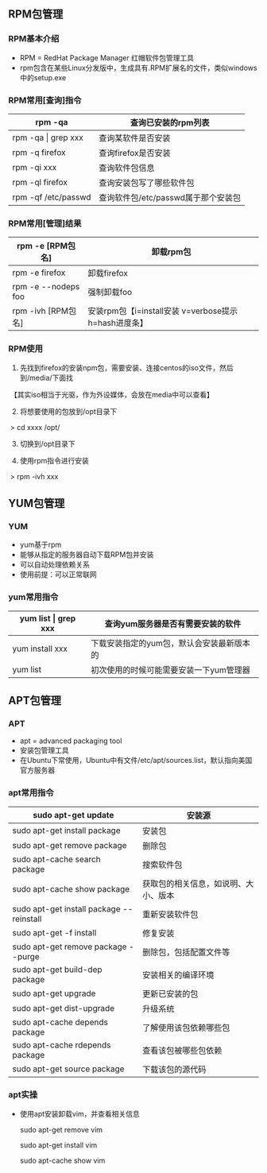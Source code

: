 ## RPM包管理

### RPM基本介绍

- RPM = RedHat Package Manager 红帽软件包管理工具
- rpm包含在某些Linux分发版中，生成具有.RPM扩展名的文件，类似windows中的setup.exe

### RPM常用[查询]指令

| rpm -qa             | 查询已安装的rpm列表                 |
| ------------------- | ----------------------------------- |
| rpm -qa \| grep xxx | 查询某软件是否安装                  |
| rpm -q firefox      | 查询firefox是否安装                 |
| rpm -qi xxx         | 查询软件包信息                      |
| rpm -ql firefox     | 查询安装包写了哪些软件包            |
| rpm -qf /etc/passwd | 查询软件包/etc/passwd属于那个安装包 |

### RPM常用[管理]结果

| rpm -e [RPM包名]    | 卸载rpm包                                              |
| ------------------- | ------------------------------------------------------ |
| rpm -e firefox      | 卸载firefox                                            |
| rpm -e --nodeps foo | 强制卸载foo                                            |
| rpm -ivh [RPM包名]  | 安装rpm包【i=install安装  v=verbose提示 h=hash进度条】 |

### RPM使用

1. 先找到firefox的安装npm包，需要安装、连接centos的iso文件，然后到/media/下面找

​	【其实iso相当于光驱，作为外设媒体，会放在media中可以查看】

2. 将想要使用的包放到/opt目录下

​	> cd xxxx /opt/

3. 切换到/opt目录下

4. 使用rpm指令进行安装

​	> rpm -ivh xxx

## YUM包管理

### YUM

- yum基于rpm
- 能够从指定的服务器自动下载RPM包并安装
- 可以自动处理依赖关系
- 使用前提：可以正常联网

### yum常用指令

| yum  list \| grep xxx | 查询yum服务器是否有需要安装的软件         |
| --------------------- | ----------------------------------------- |
| yum  install xxx      | 下载安装指定的yum包，默认会安装最新版本的 |
| yum  list             | 初次使用的时候可能需要安装一下yum管理器   |

## APT包管理

### APT

- apt = advanced packaging tool
- 安装包管理工具
- 在Ubuntu下常使用，Ubuntu中有文件/etc/apt/sources.list，默认指向美国官方服务器

### apt常用指令

| sudo  apt-get update                      | 安装源                               |
| ----------------------------------------- | ------------------------------------ |
| sudo  apt-get install package             | 安装包                               |
| sudo  apt-get remove package              | 删除包                               |
| sudo  apt-cache search package            | 搜索软件包                           |
| sudo  apt-cache show package              | 获取包的相关信息，如说明、大小、版本 |
| sudo  apt-get install package --reinstall | 重新安装软件包                       |
| sudo  apt-get -f install                  | 修复安装                             |
| sudo  apt-get remove package --purge      | 删除包，包括配置文件等               |
| sudo  apt-get build-dep package           | 安装相关的编译环境                   |
| sudo  apt-get upgrade                     | 更新已安装的包                       |
| sudo  apt-get dist-upgrade                | 升级系统                             |
| sudo  apt-cache depends package           | 了解使用该包依赖哪些包               |
| sudo  apt-cache rdepends package          | 查看该包被哪些包依赖                 |
| sudo  apt-get source package              | 下载该包的源代码                     |

### apt实操

- 使用apt安装卸载vim，并查看相关信息

  sudo apt-get remove vim

  sudo apt-get install vim

  sudo apt-cache show vim
